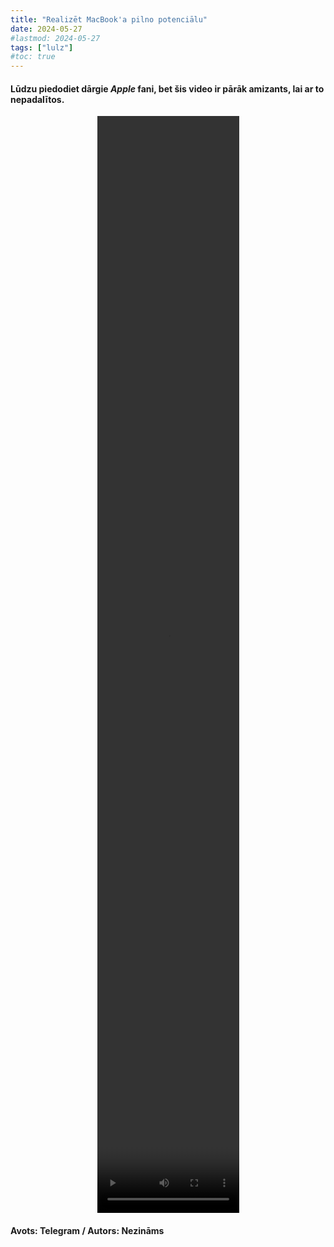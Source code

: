 ```yaml
---
title: "Realizēt MacBook'a pilno potenciālu"
date: 2024-05-27
#lastmod: 2024-05-27
tags: ["lulz"]
#toc: true
---
```

#### Lūdzu piedodiet dārgie _Apple_ fani, bet šis video ir pārāk amizants, lai ar to nepadalītos.

<center>
<video width="45%" height="45%" controls>
  <source src="lolbook.mp4" type="video/mp4">
  Your browser does not support the video tag.
</video>
</center>

#### Avots: Telegram / Autors: Nezināms
